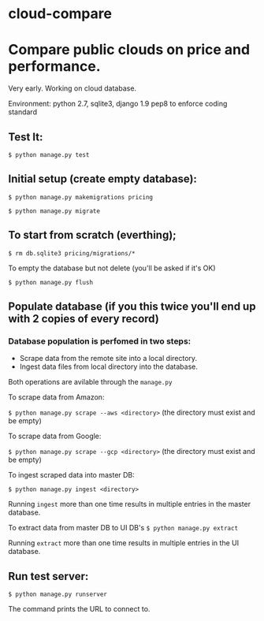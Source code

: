 # cloud-compare

# Compare public clouds on price and performance.

Very early. Working on cloud database.

Environment: python 2.7, sqlite3, django 1.9
             pep8 to enforce coding standard

## Test It:

   ```$ python manage.py test```

## Initial setup (create empty database):

   ```$ python manage.py makemigrations pricing```

   ```$ python manage.py migrate```

## To start from scratch (everthing);

   ```$ rm db.sqlite3 pricing/migrations/*```

   To empty the database but not delete (you'll be asked if it's OK)

   ```$ python manage.py flush```

## Populate database (if you this twice you'll end up with 2 copies of every record)

### Database population is perfomed in two steps:

* Scrape data from the remote site into a local directory.
* Ingest data files from local directory into the database.

Both operations are avilable through the ```manage.py``` 

   To scrape data from Amazon:

   ```$ python manage.py scrape --aws <directory>```
   (the directory must exist and be empty)

   To scrape data from Google:

   ```$ python manage.py scrape --gcp <directory>```
   (the directory must exist and be empty)

   To ingest scraped data into master DB:

   ```$ python manage.py ingest <directory>```

Running ```ingest``` more than one time results in multiple entries in the 
master database.

   To extract data from master DB to UI DB's
   ```$ python manage.py extract```

Running ```extract``` more than one time results in multiple entries in the 
UI database.

## Run test server:

   ```$ python manage.py runserver```

   The command prints the URL to connect to.
